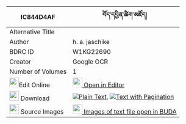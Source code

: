 |IC844D4AF|བོད་དབྱིན་ཚིག་མཛོད། 
| --- | --- 
|Alternative Title |
|Author| h. a. jaschike
|BDRC ID | W1KG22690
|Creator | Google OCR
|Number of Volumes| 1
|<img width="25" src="https://img.icons8.com/color/25/000000/edit-property.png">Edit Online| [<img width="25" src="https://avatars.githubusercontent.com/u/45091458?s=200&v=4"> Open in Editor](http://editor.openpecha.org/IC844D4AF)
|<img width="25" src="https://img.icons8.com/fluent/48/000000/download-2.png"/>  Download | [![](https://img.icons8.com/color/20/000000/txt.png)Plain Text](https://github.com/Openpecha/IC844D4AF/releases/download/v2/bo_yin_tsikdzo_plain_IC844D4AF.zip), [![](https://img.icons8.com/color/20/000000/txt.png)Text with Pagination](https://github.com/Openpecha/IC844D4AF/releases/download/v2/bo_yin_tsikdzo_pages_IC844D4AF.zip)
|<img width="25" src="https://img.icons8.com/plasticine/100/000000/pictures-folder.png"/>  Source Images | [<img width="25" src="https://library.bdrc.io/icons/BUDA-small.svg"> Images of text file open in BUDA](https://library.bdrc.io/show/bdr:W1KG22690)